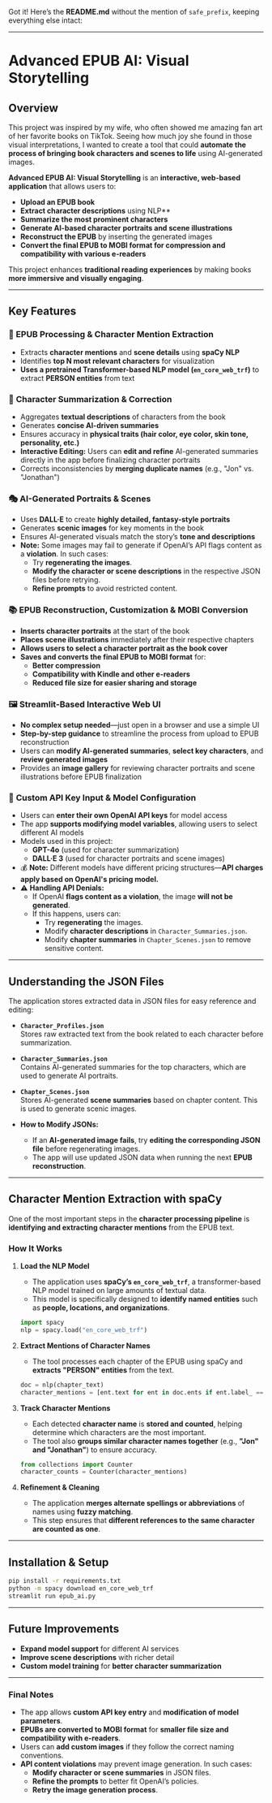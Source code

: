 Got it! Here’s the **README.md** without the mention of `safe_prefix`, keeping everything else intact:

---

# **Advanced EPUB AI: Visual Storytelling**

## **Overview**
This project was inspired by my wife, who often showed me amazing fan art of her favorite books on TikTok. Seeing how much joy she found in those visual interpretations, I wanted to create a tool that could **automate the process of bringing book characters and scenes to life** using AI-generated images.  

**Advanced EPUB AI: Visual Storytelling** is an **interactive, web-based application** that allows users to:
- **Upload an EPUB book**
- **Extract character descriptions** using NLP**
- **Summarize the most prominent characters**
- **Generate AI-based character portraits and scene illustrations**
- **Reconstruct the EPUB** by inserting the generated images
- **Convert the final EPUB to MOBI format for compression and compatibility with various e-readers**  

This project enhances **traditional reading experiences** by making books **more immersive and visually engaging**.

---

## **Key Features**

### 📖 EPUB Processing & Character Mention Extraction  
- Extracts **character mentions** and **scene details** using **spaCy NLP**
- Identifies **top N most relevant characters** for visualization  
- **Uses a pretrained Transformer-based NLP model (`en_core_web_trf`)** to extract **PERSON entities** from text  

### 📝 **Character Summarization & Correction**
- Aggregates **textual descriptions** of characters from the book  
- Generates **concise AI-driven summaries**
- Ensures accuracy in **physical traits (hair color, eye color, skin tone, personality, etc.)**  
- **Interactive Editing:** Users can **edit and refine** AI-generated summaries directly in the app before finalizing character portraits  
- Corrects inconsistencies by **merging duplicate names** (e.g., "Jon" vs. "Jonathan")  

### 🎭 AI-Generated Portraits & Scenes  
- Uses **DALL·E** to create **highly detailed, fantasy-style portraits**
- Generates **scenic images** for key moments in the book
- Ensures AI-generated visuals match the story’s **tone and descriptions**
- **Note:** Some images may fail to generate if OpenAI’s API flags content as a **violation**. In such cases:
  - Try **regenerating the images**.
  - **Modify the character or scene descriptions** in the respective JSON files before retrying.
  - **Refine prompts** to avoid restricted content.

### 📚 **EPUB Reconstruction, Customization & MOBI Conversion**
- **Inserts character portraits** at the start of the book  
- **Places scene illustrations** immediately after their respective chapters  
- **Allows users to select a character portrait as the book cover**  
- **Saves and converts the final EPUB to MOBI format** for:
  - **Better compression**
  - **Compatibility with Kindle and other e-readers**
  - **Reduced file size for easier sharing and storage**  

### 🖼️ **Streamlit-Based Interactive Web UI**
- **No complex setup needed**—just open in a browser and use a simple UI  
- **Step-by-step guidance** to streamline the process from upload to EPUB reconstruction  
- Users can **modify AI-generated summaries**, **select key characters**, and **review generated images**  
- Provides an **image gallery** for reviewing character portraits and scene illustrations before EPUB finalization  

### 🔑 **Custom API Key Input & Model Configuration**
- Users can **enter their own OpenAI API keys** for model access  
- The app **supports modifying model variables**, allowing users to select different AI models  
- Models used in this project:
  - **GPT-4o** (used for character summarization)
  - **DALL·E 3** (used for character portraits and scene images)
- 💰 **Note:** Different models have different pricing structures—**API charges apply based on OpenAI's pricing model.**  
- ⚠ **Handling API Denials:**  
  - If OpenAI **flags content as a violation**, the image **will not be generated**.  
  - If this happens, users can:
    - Try **regenerating** the images.
    - Modify **character descriptions** in `Character_Summaries.json`.
    - Modify **chapter summaries** in `Chapter_Scenes.json` to remove sensitive content.

---

## **Understanding the JSON Files**
The application stores extracted data in JSON files for easy reference and editing:

- **`Character_Profiles.json`**  
  Stores raw extracted text from the book related to each character before summarization.

- **`Character_Summaries.json`**  
  Contains AI-generated summaries for the top characters, which are used to generate AI portraits.

- **`Chapter_Scenes.json`**  
  Stores AI-generated **scene summaries** based on chapter content. This is used to generate scenic images.

- **How to Modify JSONs:**  
  - If an **AI-generated image fails**, try **editing the corresponding JSON file** before regenerating images.  
  - The app will use updated JSON data when running the next **EPUB reconstruction**.  

---

## **Character Mention Extraction with spaCy**
One of the most important steps in the **character processing pipeline** is **identifying and extracting character mentions** from the EPUB text.

### **How It Works**
1. **Load the NLP Model**  
   - The application uses **spaCy’s `en_core_web_trf`**, a transformer-based NLP model trained on large amounts of textual data.  
   - This model is specifically designed to **identify named entities** such as **people, locations, and organizations**.
   ```python
   import spacy
   nlp = spacy.load("en_core_web_trf")
   ```

2. **Extract Mentions of Character Names**
   - The tool processes each chapter of the EPUB using spaCy and **extracts "PERSON" entities** from the text.
   ```python
   doc = nlp(chapter_text)
   character_mentions = [ent.text for ent in doc.ents if ent.label_ == "PERSON"]
   ```

3. **Track Character Mentions**
   - Each detected **character name** is **stored and counted**, helping determine which characters are the most important.
   - The tool also **groups similar character names together** (e.g., **"Jon" and "Jonathan"**) to ensure accuracy.
   ```python
   from collections import Counter
   character_counts = Counter(character_mentions)
   ```

4. **Refinement & Cleaning**
   - The application **merges alternate spellings or abbreviations** of names using **fuzzy matching**.
   - This step ensures that **different references to the same character are counted as one**.

---

## **Installation & Setup**
```bash
pip install -r requirements.txt
python -m spacy download en_core_web_trf
streamlit run epub_ai.py
```

---

## **Future Improvements**
- **Expand model support** for different AI services  
- **Improve scene descriptions** with richer detail  
- **Custom model training** for **better character summarization**  

---

### **Final Notes**
- The app allows **custom API key entry** and **modification of model parameters**.  
- **EPUBs are converted to MOBI format** for **smaller file size and compatibility with e-readers**.  
- Users can **add custom images** if they follow the correct naming conventions.  
- **API content violations** may prevent image generation. In such cases:
  - **Modify character or scene summaries** in JSON files.
  - **Refine the prompts** to better fit OpenAI’s policies.
  - **Retry the image generation process**.
